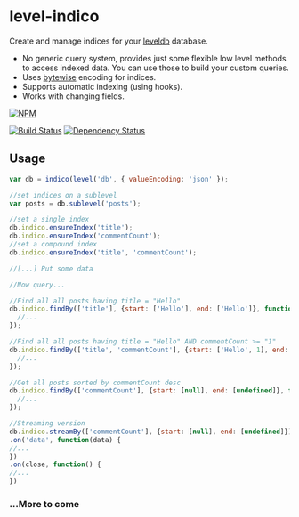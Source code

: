 level-indico
============

Create and manage indices for your [leveldb](https://github.com/rvagg/node-levelup) database.

* No generic query system, provides just some flexible low level methods to access indexed data. You can use those to build your custom queries.
* Uses [bytewise](https://github.com/deanlandolt/bytewise) encoding for indices.
* Supports automatic indexing (using hooks).
* Works with changing fields.

[![NPM](https://nodei.co/npm/level-indico.png?downloads=true)](https://nodei.co/npm/level-indico/)

[![Build Status](https://travis-ci.org/mariocasciaro/level-indico.png)](https://travis-ci.org/mariocasciaro/level-indico) [![Dependency Status](https://david-dm.org/mariocasciaro/level-indico.png)](https://david-dm.org/mariocasciaro/level-indico)


## Usage

```javascript
var db = indico(level('db', { valueEncoding: 'json' });

//set indices on a sublevel
var posts = db.sublevel('posts');

//set a single index
db.indico.ensureIndex('title');
db.indico.ensureIndex('commentCount');
//set a compound index
db.indico.ensureIndex('title', 'commentCount');

//[...] Put some data

//Now query...

//Find all all posts having title = "Hello"
db.indico.findBy(['title'], {start: ['Hello'], end: ['Hello']}, function (err, data) {
  //...
});

//Find all all posts having title = "Hello" AND commentCount >= "1"
db.indico.findBy(['title', 'commentCount'], {start: ['Hello', 1], end: ['Hello', undefined]}, function (err, data) {
  //...
});

//Get all posts sorted by commentCount desc
db.indico.findBy(['commentCount'], {start: [null], end: [undefined]}, function (err, data) {
  //...
});

//Streaming version
db.indico.streamBy(['commentCount'], {start: [null], end: [undefined]})
.on('data', function(data) {
//...
})
.on(close, function() {
//...
})

```


### ...More to come